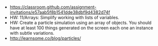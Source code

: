 - https://classroom.github.com/assignment-invitations/e57aab5f8b1541dde38dbf9d4382d74f
- HW: 11/Arrays: Simplify working with lists of variables.
- HW: Create a particle simulation using an array of objects. You should have at least 100 things generated on the screen each one an instance with subtle variations.
- http://learnsome.co/blog/particles/
